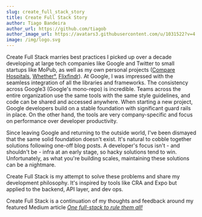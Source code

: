 ```yaml
---
slug: create_full_stack_story
title: Create Full Stack Story
author: Tiago Bandeira
author_url: https://github.com/tiagob
author_image_url: https://avatars3.githubusercontent.com/u/1031522?v=4
image: /img/logo.svg
---
```


Create Full Stack marries best practices I picked up over a decade developing at large tech companies like Google and Twitter to small startups like MoPub, as well as my own personal projects ([Compare Hospitals](https://comparehospitals.org/), [Whether°](https://apps.apple.com/us/app/id1446510851), [Flixfindr](https://www.youtube.com/watch?v=Ekf3k5jIGT4)). At Google, I was impressed with the seamless integration of all the libraries and frameworks. The consistency across Google3 (Google's mono-repo) is incredible. Teams across the entire organization use the same tools with the same style guidelines, and code can be shared and accessed anywhere. When starting a new project, Google developers build on a stable foundation with significant guard rails in place. On the other hand, the tools are very company-specific and focus on performance over developer productivity.

Since leaving Google and returning to the outside world, I've been dismayed that the same solid foundation doesn't exist. It's natural to cobble together solutions following one-off blog posts. A developer's focus isn't - and shouldn't be - infra at an early stage, so hacky solutions tend to win. Unfortunately, as what you're building scales, maintaining these solutions can be a nightmare.

Create Full Stack is my attempt to solve these problems and share my development philosophy. It's inspired by tools like CRA and Expo but applied to the backend, API layer, and dev ops.

Create Full Stack is a continuation of my thoughts and feedback around my featured Medium article _[One full-stack to rule them all!](/blog/rule_them_all)_
